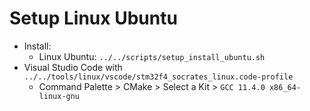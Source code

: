 # Setup Linux Ubuntu

- Install:
  - Linux Ubuntu: `../../scripts/setup_install_ubuntu.sh`
- Visual Studio Code with `../../tools/linux/vscode/stm32f4_socrates_linux.code-profile`
  - Command Palette > CMake > Select a Kit > `GCC 11.4.0 x86_64-linux-gnu`
